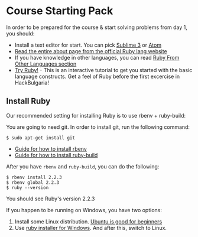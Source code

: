 # Course Starting Pack

In order to be prepared for the course & start solving problems from day 1, you should:

* Install a text editor for start. You can pick [Sublime 3](http://www.sublimetext.com/3) or [Atom](https://atom.io/)
* [Read the entire about page from the official Ruby lang website](https://www.ruby-lang.org/en/about/)
* If you have knowledge in other languages, you can read [Ruby From Other Languages section](https://www.ruby-lang.org/en/documentation/ruby-from-other-languages/)
* [Try Ruby!](http://tryruby.org/) - This is an interactive tutorial to get you started with the basic language constructs. Get a feel of Ruby before the first excercise in HackBulgaria!

## Install Ruby

Our recommended setting for installing Ruby is to use rbenv + ruby-build:

You are going to need git. In order to install git, run the following command:

```
$ sudo apt-get install git
```

* [Guide for how to install rbenv](https://github.com/sstephenson/rbenv#installation)
* [Guide for how to install ruby-build](https://github.com/sstephenson/ruby-build#installation)

After you have `rbenv` and `ruby-build`, you can do the following:

```
$ rbenv install 2.2.3
$ rbenv global 2.2.3
$ ruby --version
```

You should see Ruby's version 2.2.3

If you happen to be running on Windows, you have two options:

1. Install some Linux distribution. [Ubuntu is good for beginners](http://www.ubuntu.com/)
2. Use [ruby installer for Windows](http://rubyinstaller.org/). And after this, switch to Linux.
